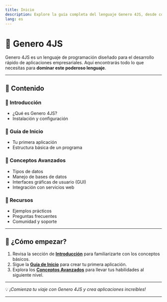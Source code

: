 ```yaml
---
title: Inicio 
description: Explore la guía completa del lenguaje Genero 4JS, desde conceptos básicos hasta características avanzadas.
lang: es
---
```


# 🌟 **Genero 4JS**

Genero 4JS es un lenguaje de programación diseñado para el desarrollo rápido de aplicaciones empresariales. Aquí encontrarás todo lo que necesitas para **dominar este poderoso lenguaje**.


---

## 📖 **Contenido**

### 🔹 **Introducción**
- ¿Qué es Genero 4JS?
- Instalación y configuración

### 🔹 **Guía de Inicio**
- Tu primera aplicación
- Estructura básica de un programa

### 🔹 **Conceptos Avanzados**
- Tipos de datos
- Manejo de bases de datos
- Interfaces gráficas de usuario (GUI)
- Integración con servicios web

### 🔹 **Recursos**
- Ejemplos prácticos
- Preguntas frecuentes
- Comunidad y soporte

---

## 🚀 **¿Cómo empezar?**

1. Revisa la sección de [**Introducción**](#📖-contenido) para familiarizarte con los conceptos básicos.
2. Sigue la [**Guía de Inicio**](#📖-contenido) para crear tu primera aplicación.
3. Explora los [**Conceptos Avanzados**](#📖-contenido) para llevar tus habilidades al siguiente nivel.

---

💡 _¡Comienza tu viaje con Genero 4JS y crea aplicaciones increíbles!_

---

